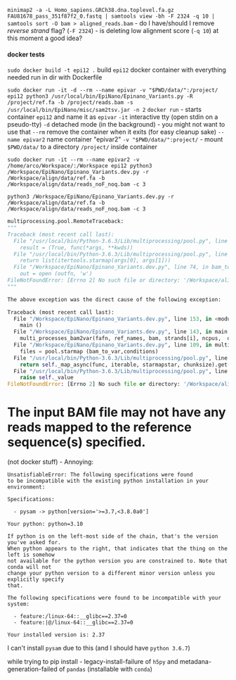 `minimap2 -a -L Homo_sapiens.GRCh38.dna.toplevel.fa.gz FAU81678_pass_351f87f2_0.fastq | samtools view -bh -F 2324 -q 10 | samtools sort -O bam > aligned_reads.bam`
	- do I have/should I remove *reverse strand* flag? (`-F 2324`)
	- is deleting low alignment score (`-q 10`) at this moment a good idea?




#### docker tests
`sudo docker build -t epi12 .`
	build `epi12` docker container with everything needed
	run in dir with Dockerfile

`sudo docker run -it -d --rm --name epivar -v "$PWD/data/":/project/ epi12 python3 /usr/local/bin/EpiNano/Epinano_Variants.py -R /project/ref.fa -b /project/reads.bam -s /usr/local/bin/EpiNano/misc/sam2tsv.jar -n 2`
	`docker run` - starts container `epi12` and name it as `epivar`
	`-it` interactive tty (open stdin on a pseudo-tty)
	`-d` detached mode (in the background) - you might not want to use that
	`--rm` remove the container when it exits (for easy cleanup sake)
	`--name epivar2` name container "epivar2"
	`-v "$PWD/data/":project/` - mount `$PWD/data/` to a directory `/project/` inside container

`sudo docker run -it --rm --name epivar2 -v /home/arco/Workspace/:/Workspace epi12 python3 /Workspace/EpiNano/Epinano_Variants.dev.py -r /Workspace/align/data/ref.fa -b /Workspace/align/data/reads_noF_noq.bam -c 3`




`python3 /Workspace/EpiNano/Epinano_Variants.dev.py -r /Workspace/align/data/ref.fa -b /Workspace/align/data/reads_noF_noq.bam -c 3`
```python
multiprocessing.pool.RemoteTraceback:
"""
Traceback (most recent call last):
  File "/usr/local/bin/Python-3.6.3/Lib/multiprocessing/pool.py", line 119, in worker
    result = (True, func(*args, **kwds))
  File "/usr/local/bin/Python-3.6.3/Lib/multiprocessing/pool.py", line 47, in starmapstar
    return list(itertools.starmap(args[0], args[1]))
  File "/Workspace/EpiNano/Epinano_Variants.dev.py", line 74, in bam_to_var
    out = open (outfn, 'w')
FileNotFoundError: [Errno 2] No such file or directory: '/Workspace/align/data/reads_noF_noq.tmp//Workspace/align/data/reads_noF_noq.fwd.4.per.site.csv'
"""

The above exception was the direct cause of the following exception:

Traceback (most recent call last):
  File "/Workspace/EpiNano/Epinano_Variants.dev.py", line 153, in <module>
    main ()
  File "/Workspace/EpiNano/Epinano_Variants.dev.py", line 143, in main
    multi_processes_bam2var(fafn, ref_names, bam, strands[i], ncpus,  outdir)
  File "/Workspace/EpiNano/Epinano_Variants.dev.py", line 109, in multi_processes_bam2var
    files = pool.starmap (bam_to_var,conditions)
  File "/usr/local/bin/Python-3.6.3/Lib/multiprocessing/pool.py", line 274, in starmap
    return self._map_async(func, iterable, starmapstar, chunksize).get()
  File "/usr/local/bin/Python-3.6.3/Lib/multiprocessing/pool.py", line 644, in get
    raise self._value
FileNotFoundError: [Errno 2] No such file or directory: '/Workspace/align/data/reads_noF_noq.tmp//Workspace/align/data/reads_noF_noq.fwd.4.per.site.csv'
```


# **The input BAM file may not have any reads mapped to the reference sequence(s) specified.**



(not docker stuff) - Annoying:
```
UnsatisfiableError: The following specifications were found
to be incompatible with the existing python installation in your environment:

Specifications:

  - pysam -> python[version='>=3.7,<3.8.0a0']

Your python: python=3.10

If python is on the left-most side of the chain, that's the version you've asked for.
When python appears to the right, that indicates that the thing on the left is somehow
not available for the python version you are constrained to. Note that conda will not
change your python version to a different minor version unless you explicitly specify
that.

The following specifications were found to be incompatible with your system:

  - feature:/linux-64::__glibc==2.37=0
  - feature:|@/linux-64::__glibc==2.37=0

Your installed version is: 2.37
```
I can't install `pysam` due to this (and I should have `python 3.6.7`)

while trying to pip install - legacy-install-failure of `h5py` and metadana-generation-failed of `pandas` (installable with `conda`)